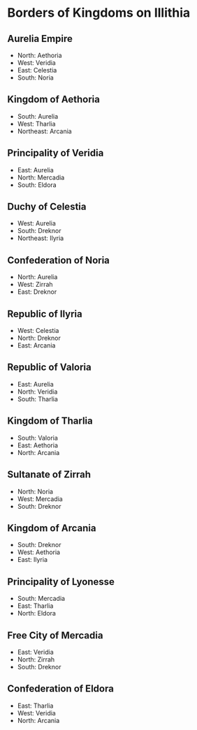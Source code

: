 # Borders of Kingdoms on Illithia

## Aurelia Empire
- North: Aethoria  
- West: Veridia  
- East: Celestia  
- South: Noria  

## Kingdom of Aethoria
- South: Aurelia  
- West: Tharlia  
- Northeast: Arcania  

## Principality of Veridia
- East: Aurelia  
- North: Mercadia  
- South: Eldora  

## Duchy of Celestia
- West: Aurelia  
- South: Dreknor  
- Northeast: Ilyria  

## Confederation of Noria
- North: Aurelia  
- West: Zirrah  
- East: Dreknor  

## Republic of Ilyria
- West: Celestia  
- North: Dreknor  
- East: Arcania  

## Republic of Valoria
- East: Aurelia  
- North: Veridia  
- South: Tharlia  

## Kingdom of Tharlia
- South: Valoria  
- East: Aethoria  
- North: Arcania  

## Sultanate of Zirrah
- North: Noria  
- West: Mercadia  
- South: Dreknor  

## Kingdom of Arcania
- South: Dreknor  
- West: Aethoria  
- East: Ilyria  

## Principality of Lyonesse
- South: Mercadia  
- East: Tharlia  
- North: Eldora  

## Free City of Mercadia
- East: Veridia  
- North: Zirrah  
- South: Dreknor  

## Confederation of Eldora
- East: Tharlia  
- West: Veridia  
- North: Arcania
